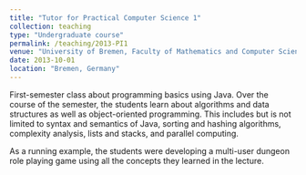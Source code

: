 ```yaml
---
title: "Tutor for Practical Computer Science 1"
collection: teaching
type: "Undergraduate course"
permalink: /teaching/2013-PI1
venue: "University of Bremen, Faculty of Mathematics and Computer Science"
date: 2013-10-01
location: "Bremen, Germany"
---
```


First-semester class about programming basics using Java. Over the course of the semester, the students learn about algorithms and data structures as well as object-oriented programming. This includes but is not limited to syntax and semantics of Java, sorting and hashing algorithms, complexity analysis, lists and stacks, and parallel computing.

As a running example, the students were developing a multi-user dungeon role playing game using all the concepts they learned in the lecture.
